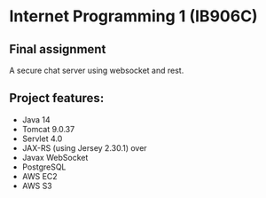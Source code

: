 # Internet Programming 1 (IB906C)
## Final assignment
A secure chat server using websocket and rest.

## Project features:
* Java 14
* Tomcat 9.0.37
* Servlet 4.0
* JAX-RS (using Jersey 2.30.1) over 
* Javax WebSocket
* PostgreSQL
* AWS EC2
* AWS S3
